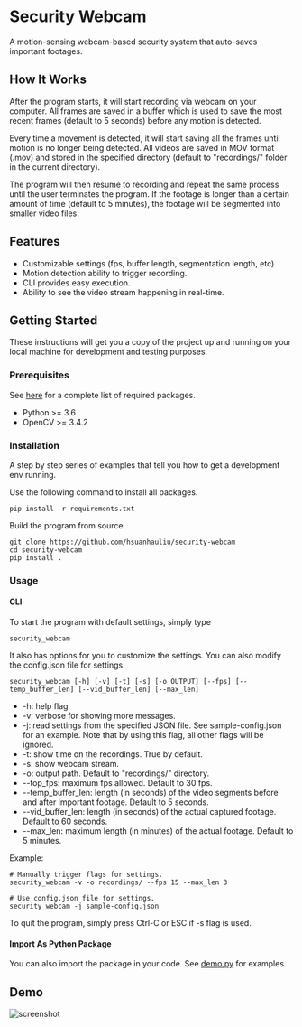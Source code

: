 # Security Webcam

A motion-sensing webcam-based security system that auto-saves important footages.

## How It Works

After the program starts, it will start recording via webcam on your computer. All frames are saved in a buffer which is used to save the most recent frames (default to 5 seconds) before any motion is detected.

Every time a movement is detected, it will start saving all the frames until motion is no longer being detected. All videos are saved in MOV format (.mov) and stored in the specified directory (default to "recordings/" folder in the current directory).

The program will then resume to recording and repeat the same process until the user terminates the program. If the footage is longer than a certain amount of time (default to 5 minutes), the footage will be segmented into smaller video files.

## Features

- Customizable settings (fps, buffer length, segmentation length, etc)
- Motion detection ability to trigger recording.
- CLI provides easy execution.
- Ability to see the video stream happening in real-time.

## Getting Started

These instructions will get you a copy of the project up and running on your local machine for development and testing purposes.

### Prerequisites

See [here](requirements.txt) for a complete list of required packages.
- Python >= 3.6
- OpenCV >= 3.4.2


### Installation

A step by step series of examples that tell you how to get a development env running.

Use the following command to install all packages.
```
pip install -r requirements.txt
```

Build the program from source.
```
git clone https://github.com/hsuanhauliu/security-webcam
cd security-webcam
pip install .
```

### Usage

#### CLI

To start the program with default settings, simply type

```
security_webcam
```

It also has options for you to customize the settings. You can also modify the config.json file for settings.

```
security_webcam [-h] [-v] [-t] [-s] [-o OUTPUT] [--fps] [--temp_buffer_len] [--vid_buffer_len] [--max_len]
```

- -h: help flag
- -v: verbose for showing more messages.
- -j: read settings from the specified JSON file. See sample-config.json for an example. Note that by using this flag, all other flags will be ignored.
- -t: show time on the recordings. True by default.
- -s: show webcam stream.
- -o: output path. Default to "recordings/" directory.
- --top_fps: maximum fps allowed. Default to 30 fps.
- --temp_buffer_len: length (in seconds) of the video segments before and after important footage. Default to 5 seconds.
- --vid_buffer_len: length (in seconds) of the actual captured footage. Default to 60 seconds.
- --max_len: maximum length (in minutes) of the actual footage. Default to 5 minutes.


Example:
```
# Manually trigger flags for settings.
security_webcam -v -o recordings/ --fps 15 --max_len 3

# Use config.json file for settings.
security_webcam -j sample-config.json
```

To quit the program, simply press Ctrl-C or ESC if -s flag is used.

#### Import As Python Package

You can also import the package in your code. See [demo.py](demo.py) for examples.

## Demo
![screenshot](imgs/demo.gif "demo")
